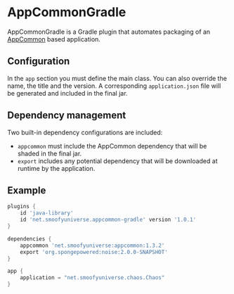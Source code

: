 # AppCommonGradle

AppCommonGradle is a Gradle plugin that automates packaging of an [AppCommon](https://github.com/Yeregorix/AppCommon)
based application.

## Configuration

In the `app` section you must define the main class. You can also override the name, the title and the version. A
corresponding `application.json` file will be generated and included in the final jar.

## Dependency management

Two built-in dependency configurations are included:

- `appcommon` must include the AppCommon dependency that will be shaded in the final jar.
- `export` includes any potential dependency that will be downloaded at runtime by the application.

## Example

```groovy
plugins {
    id 'java-library'
    id 'net.smoofyuniverse.appcommon-gradle' version '1.0.1'
}

dependencies {
    appcommon 'net.smoofyuniverse:appcommon:1.3.2'
    export 'org.spongepowered:noise:2.0.0-SNAPSHOT'
}

app {
    application = "net.smoofyuniverse.chaos.Chaos"
}
```

